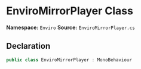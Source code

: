 # EnviroMirrorPlayer Class

**Namespace:** `Enviro`
**Source:** `EnviroMirrorPlayer.cs`

## Declaration

```csharp
public class EnviroMirrorPlayer : MonoBehaviour
```

